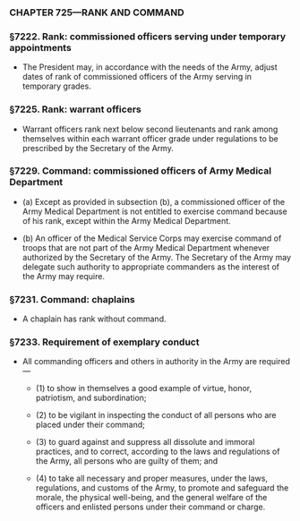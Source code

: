 ### **CHAPTER 725—RANK AND COMMAND**

### §7222. Rank: commissioned officers serving under temporary appointments
* The President may, in accordance with the needs of the Army, adjust dates of rank of commissioned officers of the Army serving in temporary grades.

### §7225. Rank: warrant officers
* Warrant officers rank next below second lieutenants and rank among themselves within each warrant officer grade under regulations to be prescribed by the Secretary of the Army.

### §7229. Command: commissioned officers of Army Medical Department
* (a) Except as provided in subsection (b), a commissioned officer of the Army Medical Department is not entitled to exercise command because of his rank, except within the Army Medical Department.

* (b) An officer of the Medical Service Corps may exercise command of troops that are not part of the Army Medical Department whenever authorized by the Secretary of the Army. The Secretary of the Army may delegate such authority to appropriate commanders as the interest of the Army may require.

### §7231. Command: chaplains
* A chaplain has rank without command.

### §7233. Requirement of exemplary conduct
* All commanding officers and others in authority in the Army are required—

  * (1) to show in themselves a good example of virtue, honor, patriotism, and subordination;

  * (2) to be vigilant in inspecting the conduct of all persons who are placed under their command;

  * (3) to guard against and suppress all dissolute and immoral practices, and to correct, according to the laws and regulations of the Army, all persons who are guilty of them; and

  * (4) to take all necessary and proper measures, under the laws, regulations, and customs of the Army, to promote and safeguard the morale, the physical well-being, and the general welfare of the officers and enlisted persons under their command or charge.
